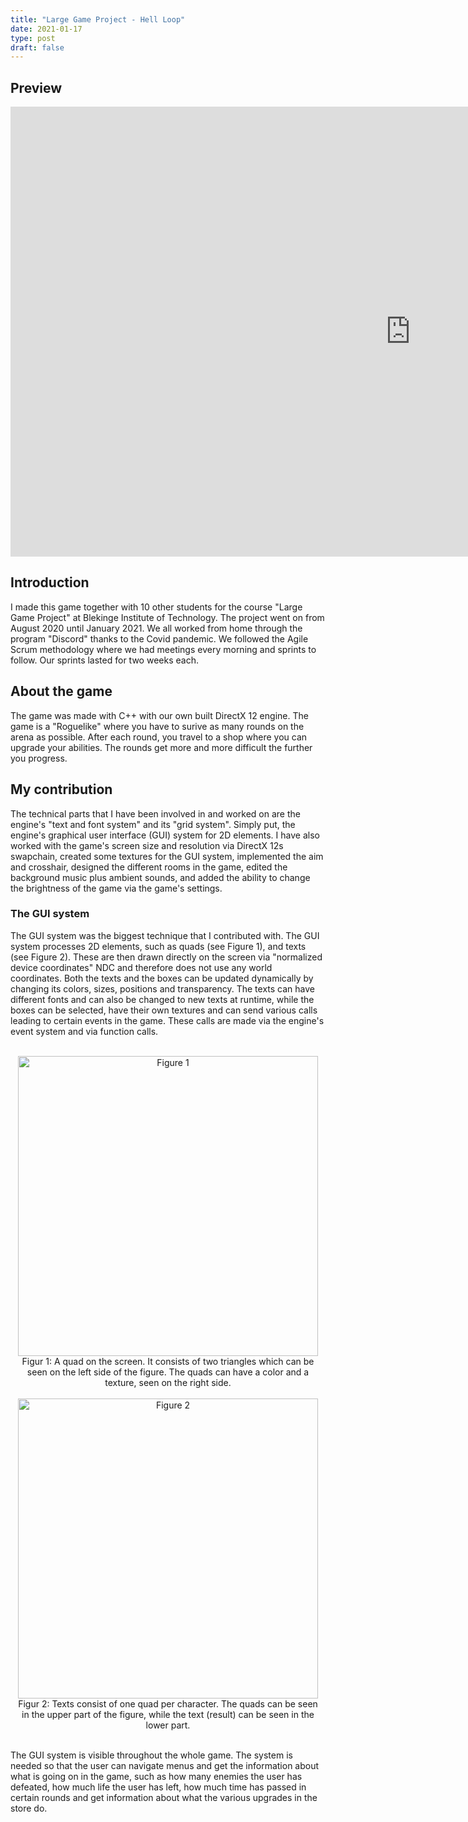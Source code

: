 ```yaml
---
title: "Large Game Project - Hell Loop"
date: 2021-01-17
type: post
draft: false
---
```


## Preview
<div id="container">
  <iframe id="video" width="1280" height="720" src="https://www.youtube.com/embed/EPoPFmjj784?autoplay=1&mute=1" title="Preview" frameborder="0" allow="accelerometer; autoplay; clipboard-write; encrypted-media; gyroscope; picture-in-picture" allowfullscreen></iframe>
</div>

## Introduction
I made this game together with 10 other students for the course "Large Game Project" at Blekinge Institute of Technology.
The project went on from August 2020 until January 2021. 
We all worked from home through the program "Discord" thanks to the Covid pandemic. 
We followed the Agile Scrum methodology where we had meetings every morning and sprints to follow.
Our sprints lasted for two weeks each.

## About the game
The game was made with C++ with our own built DirectX 12 engine.
The game is a "Roguelike" where you have to surive as many rounds on the arena as possible.
After each round, you travel to a shop where you can upgrade your abilities.
The rounds get more and more difficult the further you progress.

## My contribution
The technical parts that I have been involved in and worked on are the engine's "text and font system" and its "grid system".
Simply put, the engine's graphical user interface (GUI) system for 2D elements. 
I have also worked with the game's screen size and resolution via DirectX 12s
swapchain, created some textures for the GUI system, implemented the aim and crosshair, designed the
different rooms in the game, edited the background music plus ambient sounds, and added the ability to
change the brightness of the game via the game's settings.

### The GUI system
The GUI system was the biggest technique that I contributed with. 
The GUI system processes 2D elements, such as quads (see Figure 1), and texts (see Figure 2). 
These are then drawn directly on the screen via "normalized device coordinates" NDC and therefore does not use any world coordinates.
Both the texts and the boxes can be updated dynamically by changing its colors, sizes, positions and transparency. 
The texts can have different fonts and can also be changed to new texts at runtime, 
while the boxes can be selected, have their own textures and can send various calls leading to certain events in the game.
These calls are made via the engine's event system and via function calls.

<br />

<div align="center" >
  <img class="figure" src="../resources/quads.jpg" width="480" title="Figure 1">
  <div style="width:480px">
    Figur 1: A quad on the screen. It consists of two triangles which can be seen on the left side of the figure. The quads can have a color and a texture, seen on the right side.
  </div>
</div>

<br />

<div align="center" >
  <img class="figure" src="../resources/text.jpg" width="480" title="Figure 2">
  <div style="width:480px">
    Figur 2: Texts consist of one quad per character. The quads can be seen in the upper part of the figure, while the text (result) can be seen in the lower part.
  </div>
</div>

<br />

The GUI system is visible throughout the whole game.
The system is needed so that the user can navigate menus and get the information about what is going on in the game, such as how many enemies the user has defeated,
how much life the user has left, how much time has passed in certain rounds and get information about what the various upgrades in the store do.

<script>
  /* Storing user's device details in a variable*/
  let details = navigator.userAgent;

  /* Creating a regular expression
  containing some mobile devices keywords
  to search it in details string*/
  let regexp = /android|iphone|kindle|ipad/i;

  /* Using test() method to search regexp in details
  it returns boolean value*/
  let isMobileDevice = regexp.test(details);

  var video = document.getElementById('video');
  var figures = document.getElementsByClass('figure');

  if (isMobileDevice) {
      video.style.width = "300px";
      video.style.height = "168px";

      foreach (var fig in figures)
      {
        fig.style.width = "300px";
        fig.style.height = "168px";
      }
  }
</script>